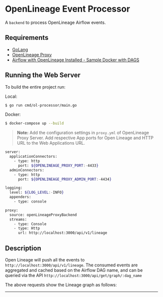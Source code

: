 # OpenLineage Event Processor
A `backend` to process OpenLineage Airflow events.

## Requirements

* [GoLang](https://go.dev/)
* [OpenLineage Proxy](https://github.com/OpenLineage/OpenLineage/tree/main/proxy/backend#openlineage-proxy-backend)
* [Airflow with OpenLineage Installed - Sample Docker with DAGS](https://github.com/jainnidhi703/airflow-ol)

## Running the Web Server

To build the entire project run:

Local:
```bash
$ go run cmd/ol-processor/main.go 
```

Docker:
```bash
$ docker-compose up --build
```
> **Note:** Add the configuration settings in `proxy.yml` of OpenLineage Proxy Server. Add respective App ports for Open Lineage and HTTP URL to the Web Applications URL.
```bash
server:
  applicationConnectors:
    - type: http
      port: ${OPENLINEAGE_PROXY_PORT:-4433}
  adminConnectors:
    - type: http
      port: ${OPENLINEAGE_PROXY_ADMIN_PORT:-4434}

logging:
  level: ${LOG_LEVEL:-INFO}
  appenders:
    - type: console

proxy:
  source: openLineageProxyBackend
  streams:
    - type: Console
    - type: Http
      url: http://localhost:3000/api/v1/lineage
```

## Description

Open Lineage will push all the events to `http://localhost:3000/api/v1/lineage`.
The consumed events are aggregated and cached based on the Airflow DAG name, and can be queried via the API `http://localhost:3000/api/get/graph/:dag_name`

The above requests show the Lineage graph as follows:



----


